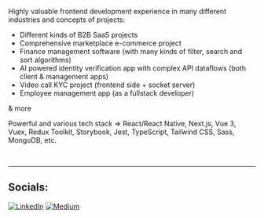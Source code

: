 Highly valuable frontend development experience in many different industries and concepts of projects:

* Different kinds of B2B SaaS projects
* Comprehensive marketplace e-commerce project
* Finance management software (with many kinds of filter, search and sort algorithms)
* AI powered identity verification app with complex API dataflows (both client & management apps)
* Video call KYC project (frontend side + socket server)
* Employee management app (as a fullstack developer)

& more

Powerful and various tech stack => React/React Native, Next.js, Vue 3, Vuex, Redux Toolkit, Storybook, Jest, TypeScript, Tailwind CSS, Sass, MongoDB, etc.

<br>

<hr>

## Socials:
[![LinkedIn](https://img.shields.io/badge/LinkedIn-%230077B5.svg?logo=linkedin&logoColor=white)](https://linkedin.com/in/serhat-polat-9655a61bb) [![Medium](https://img.shields.io/badge/Medium-12100E?logo=medium&logoColor=white)](https://medium.com/@serhatpolat)
